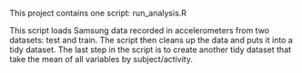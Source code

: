 This project contains one script: run_analysis.R

This script loads Samsung data recorded in accelerometers from two datasets: test and train.  The script then cleans up the data and puts it into a tidy dataset.  The last step in the script is to create another tidy dataset that take the mean of all variables by subject/activity.